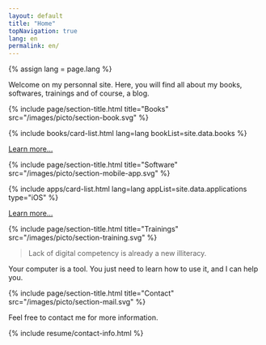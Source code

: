 ```yaml
---
layout: default
title: "Home"
topNavigation: true
lang: en
permalink: en/
---
```


{% assign lang = page.lang %}


Welcome on my personnal site.
Here, you will find all about my books, softwares, trainings and of course, 
a blog.

{% include page/section-title.html 
    title="Books"
    src="/images/picto/section-book.svg" %}

{% include books/card-list.html lang=lang bookList=site.data.books %}

[Learn more...](/en/books)


{% include page/section-title.html 
    title="Software"
    src="/images/picto/section-mobile-app.svg" %}

{% include apps/card-list.html lang=lang appList=site.data.applications type="iOS" %}

[Learn more...](/en/applications)



{% include page/section-title.html 
    title="Trainings"
    src="/images/picto/section-training.svg" %}

> Lack of digital competency is already a new illiteracy.

Your computer is a tool. 
You just need to learn how to use it, and I can help you.


{% include page/section-title.html 
    title="Contact"
    src="/images/picto/section-mail.svg" %}


Feel free to contact me for more information.

{% include resume/contact-info.html %}

